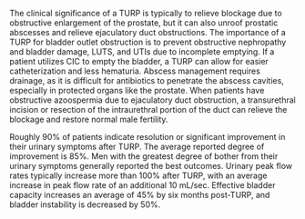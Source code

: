 The clinical significance of a TURP is typically to relieve blockage due to obstructive enlargement of the prostate, but it can also unroof prostatic abscesses and relieve ejaculatory duct obstructions. The importance of a TURP for bladder outlet obstruction is to prevent obstructive nephropathy and bladder damage, LUTS, and UTIs due to incomplete emptying. If a patient utilizes CIC to empty the bladder, a TURP can allow for easier catheterization and less hematuria. Abscess management requires drainage, as it is difficult for antibiotics to penetrate the abscess cavities, especially in protected organs like the prostate. When patients have obstructive azoospermia due to ejaculatory duct obstruction, a transurethral incision or resection of the intraurethral portion of the duct can relieve the blockage and restore normal male fertility.

Roughly 90% of patients indicate resolution or significant improvement in their urinary symptoms after TURP. The average reported degree of improvement is 85%. Men with the greatest degree of bother from their urinary symptoms generally reported the best outcomes. Urinary peak flow rates typically increase more than 100% after TURP, with an average increase in peak flow rate of an additional 10 mL/sec. Effective bladder capacity increases an average of 45% by six months post-TURP, and bladder instability is decreased by 50%.